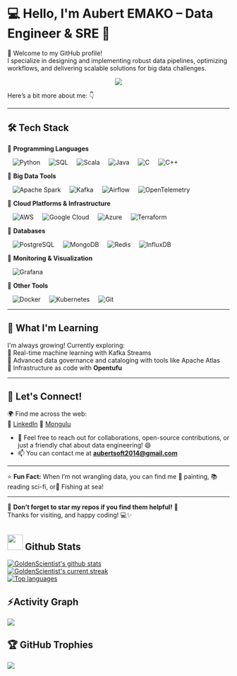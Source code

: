 # 💻 Hello, I'm Aubert EMAKO – Data Engineer & SRE 🚀

👋 Welcome to my GitHub profile!  
I specialize in designing and implementing robust data pipelines, optimizing workflows, and delivering scalable solutions for big data challenges.  

<div align="center">
  <a href="https://github.com/Rez4-3yz/readme-typing-svg">
    <img src="https://readme-typing-svg.herokuapp.com?lines=🌟+Passionate+Data+Engineer+🌟;📊+Big+Data+Specialist+📊;⚙️+Cloud+Infrastructure+Expert+⚙️;📈+Data+Pipeline+Optimizer+📈&center=true&width=500&height=50">
  </a>
</div>

Here’s a bit more about me: 👇

---

## 🛠️ **Tech Stack**
🔹 **Programming Languages** 

&nbsp;&nbsp;&nbsp;![Python](https://img.shields.io/badge/-Python-3776AB?logo=python&logoColor=white)&nbsp;
&nbsp;&nbsp;&nbsp;![SQL](https://img.shields.io/badge/-SQL-4479A1?logo=postgresql&logoColor=white)&nbsp;
&nbsp;&nbsp;&nbsp;![Scala](https://img.shields.io/badge/-Scala-DC322F?logo=scala&logoColor=white)&nbsp;
&nbsp;&nbsp;&nbsp;![Java](https://img.shields.io/badge/-Java-007396?logo=java&logoColor=white)&nbsp;
&nbsp;&nbsp;&nbsp;![C](https://img.shields.io/badge/-C-A8B9CC?logo=c&logoColor=white)&nbsp;
&nbsp;&nbsp;&nbsp;![C++](https://img.shields.io/badge/-C++-00599C?logo=cplusplus&logoColor=white)&nbsp;

🔹 **Big Data Tools**  

&nbsp;&nbsp;&nbsp;![Apache Spark](https://img.shields.io/badge/-Apache%20Spark-E25A1C?logo=apachespark&logoColor=white)&nbsp;
&nbsp;&nbsp;&nbsp;![Kafka](https://img.shields.io/badge/-Apache%20Kafka-231F20?logo=apachekafka&logoColor=white)&nbsp;
&nbsp;&nbsp;&nbsp;![Airflow](https://img.shields.io/badge/-Apache%20Airflow-017CEE?logo=apacheairflow&logoColor=white)&nbsp;
&nbsp;&nbsp;&nbsp;![OpenTelemetry](https://img.shields.io/badge/-OpenTelemetry-F26322?logo=opentelemetry&logoColor=white)&nbsp;

🔹 **Cloud Platforms & Infrastructure**  

&nbsp;&nbsp;&nbsp;![AWS](https://img.shields.io/badge/-AWS-232F3E?logo=amazonaws&logoColor=white)&nbsp;
&nbsp;&nbsp;&nbsp;![Google Cloud](https://img.shields.io/badge/-Google%20Cloud-4285F4?logo=googlecloud&logoColor=white)&nbsp;
&nbsp;&nbsp;&nbsp;![Azure](https://img.shields.io/badge/-Azure-0078D4?logo=microsoftazure&logoColor=white)&nbsp;
&nbsp;&nbsp;&nbsp;![Terraform](https://img.shields.io/badge/-Terraform-623CE4?logo=terraform&logoColor=white)&nbsp;

🔹 **Databases**  

&nbsp;&nbsp;&nbsp;![PostgreSQL](https://img.shields.io/badge/-PostgreSQL-336791?logo=postgresql&logoColor=white)&nbsp;
&nbsp;&nbsp;&nbsp;![MongoDB](https://img.shields.io/badge/-MongoDB-47A248?logo=mongodb&logoColor=white)&nbsp;
&nbsp;&nbsp;&nbsp;![Redis](https://img.shields.io/badge/-Redis-DC382D?logo=redis&logoColor=white)&nbsp;
&nbsp;&nbsp;&nbsp;![InfluxDB](https://img.shields.io/badge/-InfluxDB-22ADF6?logo=influxdb&logoColor=white)&nbsp;

🔹 **Monitoring & Visualization**  

&nbsp;&nbsp;&nbsp;![Grafana](https://img.shields.io/badge/-Grafana-F46800?logo=grafana&logoColor=white)&nbsp;

🔹 **Other Tools**  

&nbsp;&nbsp;&nbsp;![Docker](https://img.shields.io/badge/-Docker-2496ED?logo=docker&logoColor=white)&nbsp;
&nbsp;&nbsp;&nbsp;![Kubernetes](https://img.shields.io/badge/-Kubernetes-326CE5?logo=kubernetes&logoColor=white)&nbsp;
&nbsp;&nbsp;&nbsp;![Git](https://img.shields.io/badge/-Git-F05032?logo=git&logoColor=white)&nbsp;

---

## 🌱 **What I'm Learning**
I'm always growing! Currently exploring:  
🔹 Real-time machine learning with Kafka Streams  
🔹 Advanced data governance and cataloging with tools like Apache Atlas  
🔹 Infrastructure as code with **Opentufu**  

---

## 🤝 **Let's Connect!**
🌍 Find me across the web:  
🔗 [LinkedIn](https://www.linkedin.com/in/aubert-e-5a9305101/)
🔗 [Mongulu](https://www.mongulu.cm/en_index.html)  

- 💬 Feel free to reach out for collaborations, open-source contributions, or just a friendly chat about data engineering! 😄
- 📫 You can contact me at **aubertsoft2014@gmail.com** 

---

⭐️ **Fun Fact:** When I’m not wrangling data, you can find me 🎨 painting, 📚 reading sci-fi, or🎣 Fishing at sea!

---

🔔 **Don’t forget to star my repos if you find them helpful!** 🌟  
Thanks for visiting, and happy coding! 💻✨

## <img src="https://media.giphy.com/media/iY8CRBdQXODJSCERIr/giphy.gif" width="35"><b> Github Stats </b>

[![GoldenScientist's github stats](https://bad-apple-github-readme.vercel.app/api?username=GoldenScientist&show_icons=true&count_private=true&line_height=20&icon_color=00b3ff&theme=blue-green&title_color=00b3ff)](#)  
[![GoldenScientist's current streak](https://streak-stats.demolab.com/?user=GoldenScientist&count_private=true&theme=blue-green&title_color=00b3ff)](#)  
[![Top languages](https://github-readme-mwendwa.vercel.app/api/top-langs/?username=GoldenScientist&layout=compact&count_private=true&theme=blue-green&title_color=00b3ff)](#)

## ⚡Activity Graph
<img align="center" src="https://github-readme-activity-graph.vercel.app/graph?username=GoldenScientist&theme=react-dark"/>

## 🏆 GitHub Trophies
![](https://github-profile-trophy.vercel.app/?username=GoldenScientist&theme=default&no-frame=false&no-bg=false&margin-w=4)

